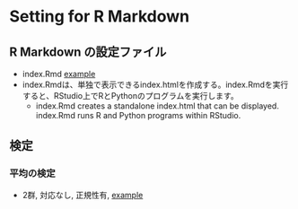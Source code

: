 # Setting for R Markdown 
## R Markdown の設定ファイル
- index.Rmd [example](https://oyo-k.github.io/RMP/sample/index)
- index.Rmdは、単独で表示できるindex.htmlを作成する。index.Rmdを実行すると、RStudio上でRとPythonのプログラムを実行します。
  - index.Rmd creates a standalone index.html that can be displayed. index.Rmd runs R and Python programs within RStudio.

## 検定
### 平均の検定
- 2群, 対応なし, 正規性有, [example](https://oyo-k.github.io/RMP/sample/st_test)
